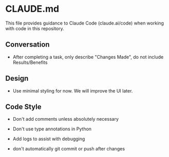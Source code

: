 # CLAUDE.md

This file provides guidance to Claude Code (claude.ai/code) when working with code in this repository.

## Conversation

- After completing a task, only describe "Changes Made", do not include Results/Benefits

## Design

- Use minimal styling for now. We will improve the UI later.

## Code Style

- Don't add comments unless absolutely necessary
- Don't use type annotations in Python
- Add logs to assist with debugging


- don't automatically git commit or push after changes